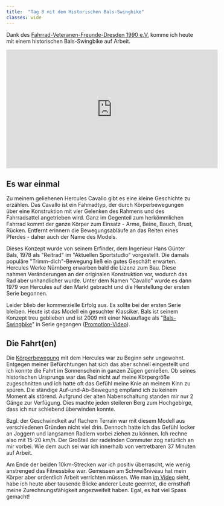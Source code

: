 ```yaml
---
title:  "Tag 8 mit dem Historischen Bals-Swingbike"
classes: wide
---
```


Dank des [Fahrrad-Veteranen-Freunde-Dresden 1990 e.V.](http://www.fahrrad-veteranen-freunde-dresden.de/) komme ich heute mit einem historischen Bals-Swingbike auf Arbeit.

<iframe width="560" height="315" src="https://www.youtube.com/embed/nHKENLubJ64" frameborder="0" allow="accelerometer; autoplay; encrypted-media; gyroscope; picture-in-picture" allowfullscreen></iframe>

## Es war einmal

Zu meinem geliehenen Hercules Cavallo gibt es eine kleine Geschichte zu erzählen. Das Cavallo ist ein Fahrradtyp, der durch Körperbewegungen über eine Konstruktion mit vier Gelenken des Rahmens und des Fahrradsattel angetrieben wird. Ganz im Gegenteil zum herkömmlichen Fahrrad kommt der ganze Körper zum Einsatz - Arme, Beine, Bauch, Brust, Rücken. Entfernt erinnern die Bewegungsabläufe an das Reiten eines Pferdes - daher auch der Name des Models. 

Dieses Konzept wurde von seinem Erfinder, dem Ingenieur Hans Günter Bals, 1978 als "Reitrad" im "Aktuellen Sportstudio" vorgestellt. Die damals populäre "Trimm-dich"-Bewegung ließ ein gutes Geschäft erwarten. Hercules Werke Nürnberg erwarben bald die Lizenz zum Bau. Diese nahmen Veränderungen an der originalen Konstruktion vor, wodurch das Rad aber unhandlicher wurde. Unter dem Namen "Cavallo" wurde es dann 1979 von Hercules auf den Markt gebracht und die Herstellung der ersten Serie begonnen.

Leider blieb der kommerzielle Erfolg aus. Es sollte bei der ersten Serie bleiben. Heute ist das Modell ein gesuchter Klassiker. Bals ist seinem Konzept treu geblieben und ist 2009 mit einer Neuauflage als "[Bals-Swingbike](http://swingbike.de/)" in Serie gegangen ([Promotion-Video](https://www.youtube.com/watch?v=tViGRhZrj60)).

## Die Fahrt(en)

Die [Körperbewegung](https://www.youtube.com/watch?v=nHKENLubJ64&t=155s) mit dem Hercules war zu Beginn sehr ungewohnt. Entgegen meiner Befürchtungen hat sich das aber schnell eingestellt und ich konnte die Fahrt im Sonnenschein in ganzen Zügen genießen. Ob seines historischen Ursprungs war das Rad nicht auf meine Körpergröße zugeschnitten und ich hatte oft das Gefühl meine Knie an meinem Kinn zu spüren. Die ständige Auf-und-Ab-Bewegung empfand ich zu keinem Moment als störend. Aufgrund der alten Nabenschaltung standen mir nur 2 Gänge zur Verfügung. Dies machte jeden steileren Berg zum Hochgebirge, dass ich nur schiebend überwinden konnte.

Bzgl. der Geschwindkeit auf flachem Terrain war mit diesem Modell aus verschiedenen Gründen nicht viel drin. Dennoch hatte ich das Gefühl locker an Joggern und langsamen Radlern vorbei ziehen zu können. Ich rechne also mit 15-20 km/h. Der Großteil der radelnden Commuter zog natürlich an mir vorbei. Wie dem auch sei war ich innerhalb von vertretbaren 37 Minuten auf Arbeit.

Am Ende der beiden 10km-Strecken war ich positiv überrascht, wie wenig anstrenged das Fitnessbike war. Gemessen am Schweißniveau hat mein Körper aber ordentlich Arbeit verrichten müssen. Wie man [im Video](https://www.youtube.com/watch?v=nHKENLubJ64&t=166s) sieht, habe ich heute aber tausende Blicke anderer Leute geerntet, die ernsthaft meine Zurechnungsfähigkeit angezweifelt haben. Egal, es hat viel Spass gemacht!

